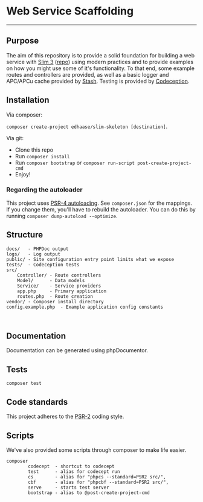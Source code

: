 # Web Service Scaffolding
---
## Purpose
The aim of this repository is to provide a solid foundation for building
a web service with [Slim 3](http://www.slimframework.com/) ([repo](https://github.com/slimphp/Slim))
using modern practices and to provide examples on how you might use some of it's
functionality. To that end, some example routes and controllers are provided,
as well as a basic logger and APC/APCu cache provided by
[Stash](http://www.stashphp.com/). Testing is provided by
[Codeception](http://codeception.com/).

## Installation

Via composer:

`composer create-project edhaase/slim-skeleton [destination]`.

Via git:

* Clone this repo
* Run `composer install`
* Run `composer bootstrap` or `composer run-script post-create-project-cmd`
* Enjoy!


### Regarding the autoloader
This project uses [PSR-4 autoloading](http://www.php-fig.org/psr/psr-4/). See
`composer.json` for the mappings. If you change them, you'll have to
rebuild the autoloader. You can do this by running
```composer dump-autoload --optimize```.

## Structure
```
docs/   - PHPDoc output
logs/   - Log output
public/ - Site configuration entry point limits what we expose
tests/  - Codeception tests
src/
    Controller/ - Route controllers
    Model/      - Data models
    Service/    - Service providers
    app.php     - Primary application
    routes.php  - Route creation 
vendor/ - Composer install directory
config.example.php  - Example application config constants

    
```

## Documentation
Documentation can be generated using phpDocumentor.

## Tests
    composer test

## Code standards
This project adheres to the [PSR-2](https://github.com/php-fig/fig-standards/blob/master/accepted/PSR-2-coding-style-guide.md) coding style.
    
## Scripts
We've also provided some scripts through composer to make life easier. 

```
composer
        codecept  - shortcut to codecept
        test      - alias for codecept run
        cs        - alias for "phpcs --standard=PSR2 src/",
        cbf       - alias for "phpcbf --standard=PSR2 src/",
        serve     - starts test server
        bootstrap - alias to @post-create-project-cmd
```